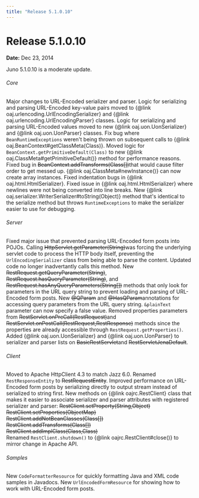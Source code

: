 ```yaml
---
title: "Release 5.1.0.10"
---
```


# Release 5.1.0.10

**Date:** Dec 23, 2014

Juno 5.1.0.10 is a moderate update.
###### Core		
Major changes to URL-Encoded serializer and parser.
Logic for serializing and parsing URL-Encoded key-value pairs moved to \{@link oaj.urlencoding.UrlEncodingSerializer\} and \{@link oaj.urlencoding.UrlEncodingParser\} classes.
Logic for serializing and parsing URL-Encoded values moved to new \{@link oaj.uon.UonSerializer\} and \{@link oaj.uon.UonParser\} classes.
Fix bug where `BeanRuntimeExceptions` weren't being thrown on subsequent calls to \{@link oaj.BeanContext#getClassMeta(Class)\}.
Moved logic for `BeanContext.getPrimitiveDefault(Class)` to new \{@link oaj.ClassMeta#getPrimitiveDefault()\} method for performance reasons.
Fixed bug in ~~BeanContext.addTransforms(Class[])~~that would cause filter order to get messed up.
\{@link oaj.ClassMeta#newInstance()\} can now create array instances.
Fixed indentation bugs in \{@link oaj.html.HtmlSerializer\}.
Fixed issue in \{@link oaj.html.HtmlSerializer\} where newlines were not being converted into line breaks.
New \{@link oaj.serializer.WriterSerializer#toString(Object)\} method that's identical to the serialize method but throws `RuntimeExceptions` to make the serializer easier to use for debugging.
###### Server		
Fixed major issue that prevented parsing URL-Encoded form posts into POJOs.
Calling ~~HttpServlet.getParameter(String)~~was forcing the underlying servlet code to process the HTTP body itself, preventing the `UrlEncodingSerializer`
class from being able to parse the content.  Updated code no longer inadvertantly calls this method.
New ~~RestRequest.getQueryParameter(String)~~, ~~RestRequest.hasQueryParameter(String)~~, and ~~RestRequest.hasAnyQueryParameters(String[])~~
methods that only look for parameters in the URL query string to prevent loading and parsing of URL-Encoded form posts.
New ~~@QParam~~ and ~~@HasQParam~~annotations for accessing query parameters from the URL query string.
`&plainText` parameter can now specify a false value.
Removed properties parameters from ~~RestServlet.onPreCall(RestRequest)~~and ~~RestServlet.onPostCall(RestRequest,RestResponse)~~ methods
since the properties are already accessible through `RestRequest.getProperties()`.
Added \{@link oaj.uon.UonSerializer\} and \{@link oaj.uon.UonParser\} to serializer and parser lists on 
~~BasicRestServlet~~and ~~RestServletJenaDefault~~.
###### Client		
Moved to Apache HttpClient 4.3 to match Jazz 6.0.
Renamed `RestResponseEntity` to ~~RestRequestEntity~~.
Improved performance on URL-Encoded form posts by serializing directly to output stream instead of serialized to string first.
New methods on \{@link oajrc.RestClient\} class that makes it easier to associate serializer and parser attributes with registered serializer and parser:
~~RestClient.setProperty(String,Object)~~			
~~RestClient.setProperties(ObjectMap)~~	
~~RestClient.addNotBeanClasses(Class[])~~		
~~RestClient.addTransforms(Class[])~~		
~~RestClient.addImplClass(Class,Class)~~	
Renamed `RestClient.shutdown()` to \{@link oajrc.RestClient#close()\} to mirror change in Apache API.		
###### Samples		
New `CodeFormatterResource` for quickly formatting Java and XML code samples in Javadocs.
New `UrlEncodedFormResource` for showing how to work with URL-Encoded form posts.
